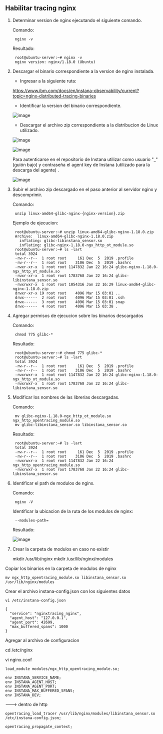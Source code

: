 ## Habilitar tracing nginx

1. Determinar version de nginx ejecutando el siguiente comando.

	Comando:

		nginx -v

   	Resultado:

	  	root@ubuntu-server:~# nginx -v
		nginx version: nginx/1.18.0 (Ubuntu)

2. Descargar el binario correspondiente a la version de nginx instalada.

	- Ingresar a la siguiente ruta:

 	https://www.ibm.com/docs/en/instana-observability/current?topic=nginx-distributed-tracing-binaries

	- Identificar la version del binario correspondiente.

	![image](https://github.com/juan-conde-21/Nginx-Tracing/assets/13276404/3a71eb24-5b91-4ba2-a02b-6aa91809a9c9)

	- Descargar el archivo zip correspondiente a la distribucion de Linux utilizado.

	![image](https://github.com/juan-conde-21/Nginx-Tracing/assets/13276404/b006457e-8b7c-4d7a-9f72-880165970348)

	![image](https://github.com/juan-conde-21/Nginx-Tracing/assets/13276404/be183c5d-cab0-4c8c-9a8c-c8b6f6fe1f63)

   	Para autenticarse en el repositorio de Instana utilizar como usuario "_" (guión bajo) y contraseña el agent key de Instana (utilizado para la descarga del agente) .

 	![image](https://github.com/juan-conde-21/Nginx-Tracing/assets/13276404/b910a8f3-bab3-4746-b8ce-88a0fdf8085b)


3. Subir el archivo zip descargado en el paso anterior al servidor nginx y descomprimir. 

	Comando:

		unzip linux-amd64-glibc-nginx-{nginx-version}.zip

	Ejemplo de ejecucion:

		root@ubuntu-server:~# unzip linux-amd64-glibc-nginx-1.18.0.zip 
		Archive:  linux-amd64-glibc-nginx-1.18.0.zip
		  inflating: glibc-libinstana_sensor.so  
		  inflating: glibc-nginx-1.18.0-ngx_http_ot_module.so  
		root@ubuntu-server:~# ls -lart
		total 3924
		-rw-r--r--  1 root root     161 Dec  5  2019 .profile
		-rw-r--r--  1 root root    3106 Dec  5  2019 .bashrc
		-rwxr-xr-x  1 root root 1147832 Jan 22 16:24 glibc-nginx-1.18.0-ngx_http_ot_module.so
		-rwxr-xr-x  1 root root 1783768 Jan 22 16:24 glibc-libinstana_sensor.so
		-rwxrwxr-x  1 root root 1054316 Jan 22 16:29 linux-amd64-glibc-nginx-1.18.0.zip
		drwxr-xr-x 19 root root    4096 Mar 15 03:01 ..
		drwx------  2 root root    4096 Mar 15 03:01 .ssh
		drwx------  3 root root    4096 Mar 15 03:01 snap
		drwx------  4 root root    4096 Mar 15 03:38 .


4. Agregar permisos de ejecucion sobre los binarios descargados

	Comando:

		chmod 775 glibc-*

	Resultado:

		root@ubuntu-server:~# chmod 775 glibc-*
		root@ubuntu-server:~# ls -lart
		total 3924
		-rw-r--r--  1 root root     161 Dec  5  2019 .profile
		-rw-r--r--  1 root root    3106 Dec  5  2019 .bashrc
		-rwxrwxr-x  1 root root 1147832 Jan 22 16:24 glibc-nginx-1.18.0-ngx_http_ot_module.so
		-rwxrwxr-x  1 root root 1783768 Jan 22 16:24 glibc-libinstana_sensor.so		

5. Modificar los nombres de las librerias descargadas.

	Comando:

		mv glibc-nginx-1.18.0-ngx_http_ot_module.so ngx_http_opentracing_module.so
		mv glibc-libinstana_sensor.so libinstana_sensor.so

	Resultado:

		root@ubuntu-server:~# ls -lart
		total 3924
		-rw-r--r--  1 root root     161 Dec  5  2019 .profile
		-rw-r--r--  1 root root    3106 Dec  5  2019 .bashrc
		-rwxrwxr-x  1 root root 1147832 Jan 22 16:24 ngx_http_opentracing_module.so
		-rwxrwxr-x  1 root root 1783768 Jan 22 16:24 glibc-libinstana_sensor.so


6. Identificar el path de modulos de nginx.

	Comando:

		nginx -V

	Identificar la ubicacion de la ruta de los modulos de nginx:
	
		--modules-path=

	Resultado:

	![image](https://github.com/juan-conde-21/Nginx-Tracing/assets/13276404/b6d79588-3fc3-4ca8-b21d-5a5602443542)




8. Crear la carpeta de modulos en caso no existir

	mkdir /usr/lib/nginx
	mkdir /usr/lib/nginx/modules


Copiar los binarios en la carpeta de modulos de nginx

	mv ngx_http_opentracing_module.so libinstana_sensor.so /usr/lib/nginx/modules


Crear el archivo instana-config.json con los siguientes datos

	vi /etc/instana-config.json
	
	{
	  "service": "nginxtracing_nginx",
	  "agent_host": "127.0.0.1",
	  "agent_port": 42699,
	  "max_buffered_spans": 1000
	}



Agregar al archivo de configuracion

cd /etc/nginx

vi nginx.conf

	load_module modules/ngx_http_opentracing_module.so; 
	
	env INSTANA_SERVICE_NAME;
	env INSTANA_AGENT_HOST;
	env INSTANA_AGENT_PORT;
	env INSTANA_MAX_BUFFERED_SPANS;
	env INSTANA_DEV;
	
---> dentro de http
	
	opentracing_load_tracer /usr/lib/nginx/modules/libinstana_sensor.so /etc/instana-config.json;
	
	opentracing_propagate_context;


